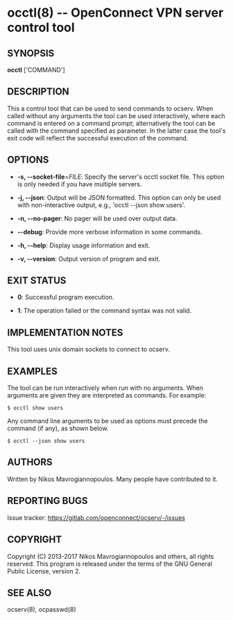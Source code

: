 # occtl(8) -- OpenConnect VPN server control tool


## SYNOPSIS

**occtl** ['COMMAND']


## DESCRIPTION

This a control tool that can be used to send commands to ocserv. When
called without any arguments the tool can be used interactively, where
each command is entered on a command prompt; alternatively the tool
can be called with the command specified as parameter. In the latter
case the tool's exit code will reflect the successful execution of
the command.

## OPTIONS

  * **-s, --socket-file**=_FILE_:
    Specify the server's occtl socket file.
    This option is only needed if you have multiple servers.

  * **-j, --json**:
    Output will be JSON formatted. This option can only be used with  non-interactive  output,
    e.g.,  'occtl  --json show users'.

  * **-n, --no-pager**:
    No pager will be used over output data.

  * **--debug**:
    Provide more verbose information in some commands.

  * **-h, --help**:
    Display usage information and exit.

  * **-v, --version**:
    Output version of program and exit.

## EXIT STATUS

  * **0**:
    Successful program execution.

  * **1**:
    The operation failed or the command syntax was not valid.

## IMPLEMENTATION NOTES
This tool uses unix domain sockets to connect to ocserv.

## EXAMPLES
The tool can be run interactively when run with no arguments. When arguments are given they are
interpreted as commands. For example:

    $ occtl show users

Any command line arguments to be used as options must precede the command (if any), as shown
below.

    $ occtl --json show users

## AUTHORS

Written by Nikos Mavrogiannopoulos. Many people have contributed to it.

## REPORTING BUGS
Issue tracker: https://gitlab.com/openconnect/ocserv/-/issues

## COPYRIGHT
Copyright (C) 2013-2017 Nikos Mavrogiannopoulos and others, all rights reserved.
This program is released under the terms of the GNU General Public License, version 2.

## SEE ALSO

ocserv(8), ocpasswd(8)
